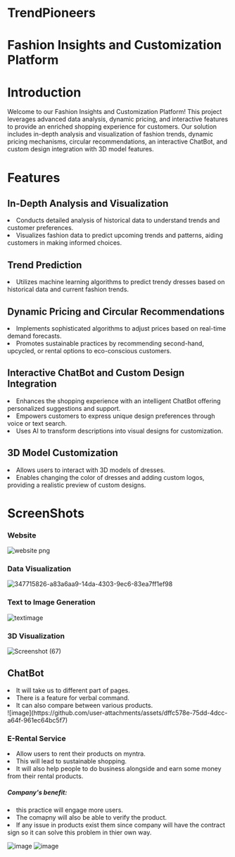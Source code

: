 <h1>TrendPioneers</h1>

<h1>Fashion Insights and Customization Platform</h1>


<h1>Introduction</h1>

Welcome to our Fashion Insights and Customization Platform! This project leverages advanced data analysis, dynamic pricing, and interactive features to provide an enriched shopping experience for customers.
Our solution includes in-depth analysis and visualization of fashion trends, dynamic pricing mechanisms, circular recommendations, an interactive ChatBot, and custom design integration with 3D model features.
        
<h1>Features</h1>
    
<h2>In-Depth Analysis and Visualization</h2>
    
<li>Conducts detailed analysis of historical data to understand trends and customer preferences.</li>
<li>Visualizes fashion data to predict upcoming trends and patterns, aiding customers in making informed choices.</li>
   
<h2>Trend Prediction</h2>

<li>Utilizes machine learning algorithms to predict trendy dresses based on historical data and current fashion trends.</li>
   
<h2>Dynamic Pricing and Circular Recommendations</h2>
   
<li>Implements sophisticated algorithms to adjust prices based on real-time demand forecasts.</li>
<li>Promotes sustainable practices by recommending second-hand, upcycled, or rental options to eco-conscious customers.</li>
   
<h2>Interactive ChatBot and Custom Design Integration</h2>
   
<li>Enhances the shopping experience with an intelligent ChatBot offering personalized suggestions and support.</li>
<li>Empowers customers to express unique design preferences through voice or text search.</li>
<li>Uses AI to transform descriptions into visual designs for customization.</li>
    
<h2>3D Model Customization</h2>

<li>Allows users to interact with 3D models of dresses.</li>
<li>Enables changing the color of dresses and adding custom logos, providing a realistic preview of custom designs.</li>

<h1>ScreenShots</h1>

<h3>Website</h3>



![website png](https://github.com/user-attachments/assets/d33c78bc-1c45-4e91-bbd3-222a696f4c85)



<h3>Data Visualization</h3>



![347715826-a83a6aa9-14da-4303-9ec6-83ea7ff1ef98](https://github.com/user-attachments/assets/9fb209b6-0701-48a3-8c1c-fda6f7edbf36)




<H3>Text to Image Generation</H3>



![textimage](https://github.com/user-attachments/assets/49f403be-768e-48fe-994c-f2cdb3d992b8)




<h3> 3D Visualization</h3>



![Screenshot (67)](https://github.com/user-attachments/assets/a58dbaf7-ce81-4d9c-986d-64a341505755)


<h2>ChatBot</h2>
<li>It will take us to different part of pages.</li>
<li>There is a feature for verbal command.</li>
<li>It can also compare between various products.</li>
![image](https://github.com/user-attachments/assets/dffc578e-75dd-4dcc-a64f-961ec64bc5f7)


<h3>E-Rental Service</h3>
<li>Allow users to rent their products on myntra.</li>
<li>This will lead to sustainable shopping.</li>
<li>It will also help people to do business alongside and earn some money from their rental products.</li>

<h5>Company's benefit:</h5>
<li>this practice will engage more users.</li>
<li>The comapny will also be able to verify the product.</li>
<li>If any issue in products exist them since company will have the contract sign so it can solve this problem in thier own way.</li>

![image](https://github.com/user-attachments/assets/e29eb0eb-93cf-4673-a8ff-a2200bbfe9f5)
![image](https://github.com/user-attachments/assets/6d186f0a-117a-43e4-81f0-07d6fd1cd721)





   
